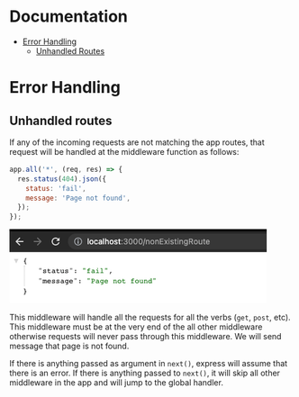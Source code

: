 # Documentation 

- [Error Handling](#error-handling)
  - [Unhandled Routes](#unhandled-routes)



# Error Handling



## Unhandled routes

If any of the incoming requests are not matching the app routes, that request will be handled at the middleware function as follows:

```js
app.all('*', (req, res) => {
  res.status(404).json({
    status: 'fail',
    message: 'Page not found',
  });
});
```

![image-20220805155300704](img/image-20220805155300704.png)

This middleware will handle all the requests for all the verbs (`get`, `post`, etc). This middleware must be at the very end of the all other middleware otherwise requests will never pass through this middleware. We will send message that page is not found.

If there is anything passed as argument in `next()`, express will assume that there is an error. If there is anything passed to `next()`, it will skip all other middleware in the app and will jump to the global handler.



